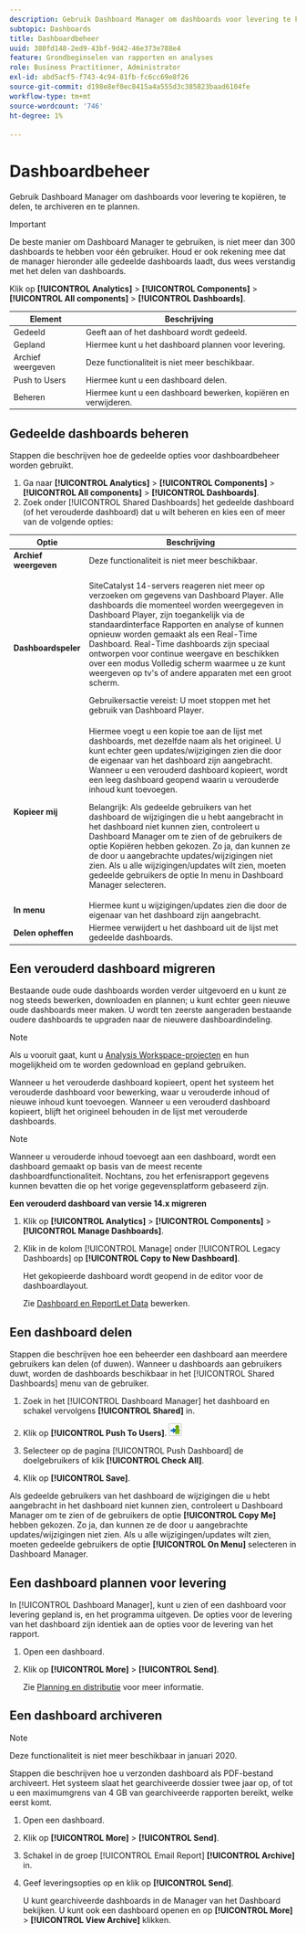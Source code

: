 ```yaml
---
description: Gebruik Dashboard Manager om dashboards voor levering te kopiëren, te delen, te archiveren en te plannen.
subtopic: Dashboards
title: Dashboardbeheer
uuid: 380fd148-2ed9-43bf-9d42-46e373e788e4
feature: Grondbeginselen van rapporten en analyses
role: Business Practitioner, Administrator
exl-id: abd5acf5-f743-4c94-81fb-fc6cc69e8f26
source-git-commit: d198e8ef0ec8415a4a555d3c385823baad6104fe
workflow-type: tm+mt
source-wordcount: '746'
ht-degree: 1%

---
```


# Dashboardbeheer

Gebruik Dashboard Manager om dashboards voor levering te kopiëren, te delen, te archiveren en te plannen.

>[!IMPORTANT]
>
>De beste manier om Dashboard Manager te gebruiken, is niet meer dan 300 dashboards te hebben voor één gebruiker. Houd er ook rekening mee dat de manager hieronder alle gedeelde dashboards laadt, dus wees verstandig met het delen van dashboards.

Klik op **[!UICONTROL Analytics]** > **[!UICONTROL Components]** > **[!UICONTROL All components]** > **[!UICONTROL Dashboards]**.

| Element | Beschrijving |
|--- |--- |
| Gedeeld | Geeft aan of het dashboard wordt gedeeld. |
| Gepland | Hiermee kunt u het dashboard plannen voor levering. |
| Archief weergeven | Deze functionaliteit is niet meer beschikbaar. |
| Push to Users | Hiermee kunt u een dashboard delen. |
| Beheren | Hiermee kunt u een dashboard bewerken, kopiëren en verwijderen. |

## Gedeelde dashboards beheren

Stappen die beschrijven hoe de gedeelde opties voor dashboardbeheer worden gebruikt.

1. Ga naar **[!UICONTROL Analytics]** > **[!UICONTROL Components]** > **[!UICONTROL All components]** > **[!UICONTROL Dashboards]**.
1. Zoek onder [!UICONTROL Shared Dashboards] het gedeelde dashboard (of het verouderde dashboard) dat u wilt beheren en kies een of meer van de volgende opties:

<table id="choicetable_857E0E816D63404683D4E24DC8D7FC69"> 
 <thead class="chhead sthead"> 
  <th class="choptionhd"> Optie </th> 
  <th class="chdeschd"> Beschrijving </th> 
 </thead> 
 <tr class="chrow strow"> 
  <td class="choption"><strong>Archief weergeven</strong></td> 
  <td class="chdesc stentry"> Deze functionaliteit is niet meer beschikbaar. </td> 
 </tr> 
 <tr class="chrow strow"> 
  <td class="choption"><strong>Dashboardspeler</strong></td> 
  <td class="chdesc stentry"> <p>SiteCatalyst 14-servers reageren niet meer op verzoeken om gegevens van Dashboard Player. Alle dashboards die momenteel worden weergegeven in Dashboard Player, zijn toegankelijk via de standaardinterface Rapporten en analyse of kunnen opnieuw worden gemaakt als een Real-Time Dashboard. Real-Time dashboards zijn speciaal ontworpen voor continue weergave en beschikken over een modus Volledig scherm waarmee u ze kunt weergeven op tv's of andere apparaten met een groot scherm. </p> <p>Gebruikersactie vereist: U moet stoppen met het gebruik van Dashboard Player. </p> </td> 
 </tr> 
 <tr class="chrow strow"> 
  <td class="choption"><strong>Kopieer mij</strong></td> 
  <td class="chdesc stentry"> Hiermee voegt u een kopie toe aan de lijst met dashboards, met dezelfde naam als het origineel. U kunt echter geen updates/wijzigingen zien die door de eigenaar van het dashboard zijn aangebracht. Wanneer u een verouderd dashboard kopieert, wordt een leeg dashboard geopend waarin u verouderde inhoud kunt toevoegen. <p>Belangrijk:  Als gedeelde gebruikers van het dashboard de wijzigingen die u hebt aangebracht in het dashboard niet kunnen zien, controleert u Dashboard Manager om te zien of de gebruikers de optie <span class="uicontrol"> Kopiëren </span> hebben gekozen. Zo ja, dan kunnen ze de door u aangebrachte updates/wijzigingen niet zien. Als u alle wijzigingen/updates wilt zien, moeten gedeelde gebruikers de optie <span class="uicontrol"> In menu </span> in Dashboard Manager selecteren. </p> </td> 
 </tr> 
 <tr class="chrow strow"> 
  <td class="choption"><strong>In menu</strong></td> 
  <td class="chdesc stentry"> Hiermee kunt u wijzigingen/updates zien die door de eigenaar van het dashboard zijn aangebracht. </td> 
 </tr> 
 <tr class="chrow strow"> 
  <td class="choption"><strong>Delen opheffen</strong></td> 
  <td class="chdesc stentry"> Hiermee verwijdert u het dashboard uit de lijst met gedeelde dashboards. </td> 
 </tr> 
</table>

## Een verouderd dashboard migreren

Bestaande oude oude dashboards worden verder uitgevoerd en u kunt ze nog steeds bewerken, downloaden en plannen; u kunt echter geen nieuwe oude dashboards meer maken. U wordt ten zeerste aangeraden bestaande oudere dashboards te upgraden naar de nieuwere dashboardindeling.

>[!NOTE]
>
>Als u vooruit gaat, kunt u [Analysis Workspace-projecten](https://docs.adobe.com/content/help/en/analytics/analyze/analysis-workspace/home.html) en hun mogelijkheid om te worden gedownload en gepland gebruiken.

Wanneer u het verouderde dashboard kopieert, opent het systeem het verouderde dashboard voor bewerking, waar u verouderde inhoud of nieuwe inhoud kunt toevoegen. Wanneer u een verouderd dashboard kopieert, blijft het origineel behouden in de lijst met verouderde dashboards.

>[!NOTE]
>
>Wanneer u verouderde inhoud toevoegt aan een dashboard, wordt een dashboard gemaakt op basis van de meest recente dashboardfunctionaliteit. Nochtans, zou het erfenisrapport gegevens kunnen bevatten die op het vorige gegevensplatform gebaseerd zijn.

**Een verouderd dashboard van versie 14.x migreren**

1. Klik op **[!UICONTROL Analytics]** > **[!UICONTROL Components]** > **[!UICONTROL Manage Dashboards]**.
1. Klik in de kolom [!UICONTROL Manage] onder [!UICONTROL Legacy Dashboards] op **[!UICONTROL Copy to New Dashboard]**.

   Het gekopieerde dashboard wordt geopend in de editor voor de dashboardlayout.

   Zie [Dashboard en ReportLet Data](/help/analyze/reports-analytics/dashboard.md) bewerken.

## Een dashboard delen

Stappen die beschrijven hoe een beheerder een dashboard aan meerdere gebruikers kan delen (of duwen). Wanneer u dashboards aan gebruikers duwt, worden de dashboards beschikbaar in het [!UICONTROL Shared Dashboards] menu van de gebruiker.

1. Zoek in het [!UICONTROL Dashboard Manager] het dashboard en schakel vervolgens **[!UICONTROL Shared]** in.
1. Klik op **[!UICONTROL Push To Users]**.  ![](assets/push.png)

1. Selecteer op de pagina [!UICONTROL Push Dashboard] de doelgebruikers of klik **[!UICONTROL Check All]**.
1. Klik op **[!UICONTROL Save]**.

Als gedeelde gebruikers van het dashboard de wijzigingen die u hebt aangebracht in het dashboard niet kunnen zien, controleert u Dashboard Manager om te zien of de gebruikers de optie **[!UICONTROL Copy Me]** hebben gekozen. Zo ja, dan kunnen ze de door u aangebrachte updates/wijzigingen niet zien. Als u alle wijzigingen/updates wilt zien, moeten gedeelde gebruikers de optie **[!UICONTROL On Menu]** selecteren in Dashboard Manager.

## Een dashboard plannen voor levering

In [!UICONTROL Dashboard Manager], kunt u zien of een dashboard voor levering gepland is, en het programma uitgeven. De opties voor de levering van het dashboard zijn identiek aan de opties voor de levering van het rapport.

1. Open een dashboard.
1. Klik op **[!UICONTROL More]** > **[!UICONTROL Send]**.

   Zie [Planning en distributie](/help/analyze/reports-analytics/scheduling.md) voor meer informatie.

## Een dashboard archiveren

>[!NOTE]
>
>Deze functionaliteit is niet meer beschikbaar in januari 2020.

Stappen die beschrijven hoe u verzonden dashboard als PDF-bestand archiveert. Het systeem slaat het gearchiveerde dossier twee jaar op, of tot u een maximumgrens van 4 GB van gearchiveerde rapporten bereikt, welke eerst komt.

1. Open een dashboard.
1. Klik op **[!UICONTROL More]** > **[!UICONTROL Send]**.
1. Schakel in de groep [!UICONTROL Email Report] **[!UICONTROL Archive]** in.
1. Geef leveringsopties op en klik op **[!UICONTROL Send]**.

   U kunt gearchiveerde dashboards in de Manager van het Dashboard bekijken. U kunt ook een dashboard openen en op **[!UICONTROL More]** > **[!UICONTROL View Archive]** klikken.
